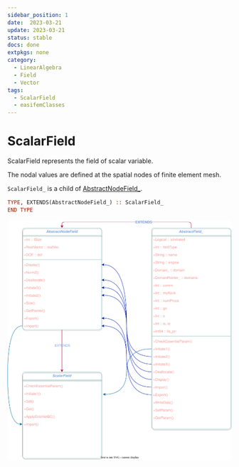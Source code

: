 ```yaml
---
sidebar_position: 1
date:  2023-03-21 
update: 2023-03-21  
status: stable 
docs: done
extpkgs: none
category: 
  - LinearAlgebra
  - Field
  - Vector
tags:
  - ScalarField
  - easifemClasses
---
```


# ScalarField

ScalarField represents the field of scalar variable.

The nodal values are defined at the spatial nodes of finite element mesh.

`ScalarField_` is a child of [AbstractNodeField_](../AbstractNodeField/AbstractNodeField_.md).

```fortran
TYPE, EXTENDS(AbstractNodeField_) :: ScalarField_
END TYPE
```

![](./figures/ScalarField1.svg)
